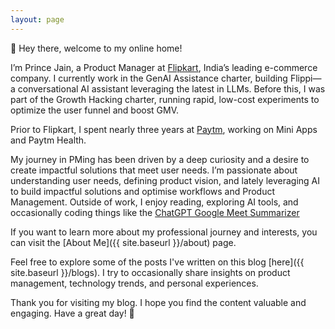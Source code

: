 ```yaml
---
layout: page
---
```


👋 Hey there, welcome to my online home! 

I’m Prince Jain, a Product Manager at [Flipkart](https://www.flipkart.com/), India’s leading e-commerce company. I currently work in the GenAI Assistance charter, building Flippi—a conversational AI assistant leveraging the latest in LLMs. Before this, I was part of the Growth Hacking charter, running rapid, low-cost experiments to optimize the user funnel and boost GMV.

Prior to Flipkart, I spent nearly three years at [Paytm](https://www.paytm.com/), working on Mini Apps and Paytm Health.

My journey in PMing has been driven by a deep curiosity and a desire to create impactful solutions that meet user needs. I’m passionate about understanding user needs, defining product vision, and lately leveraging AI to build impactful solutions and optimise workflows and Product Management. Outside of work, I enjoy reading, exploring AI tools, and occasionally coding things like the [ChatGPT Google Meet Summarizer](https://chromewebstore.google.com/detail/chatgpt-google-meet-summa/kofkiemddfpekcadmaeheonbbkhnclhj)

If you want to learn more about my professional journey and interests, you can visit the [About Me]({{ site.baseurl }}/about) page.

Feel free to explore some of the posts I've written on this blog [here]({{ site.baseurl }}/blogs). I try to occasionally share insights on product management, technology trends, and personal experiences.

Thank you for visiting my blog. I hope you find the content valuable and engaging. Have a great day! 🤗
